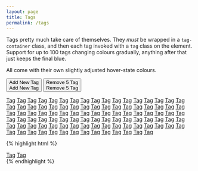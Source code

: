 ```yaml
---
layout: page
title: Tags
permalink: /tags
---
```


Tags pretty much take care of themselves. They *must* be wrapped in a `tag-container` class, and then each tag invoked with a `tag` class on the element. Support for up to 100 tags changing colours gradually, anything after that just keeps the final blue.

All come with their own slightly adjusted hover-state colours.

<p class="btn-group btn-group-sm">
    <button type="button" type="button" class="button button-green button-small button-icon add-new-tag">
        <i class="icon ui-2_fat-add"></i>
        <div>Add New Tag</div>
        <span>Add New Tag</span>
    </button>
    <button type="button" type="button" class="button button-red button-small button-icon remove-tag">
        <i class="icon ui-2_fat-remove"></i>
        <div>Remove 5 Tag</div>
        <span>Remove 5 Tag</span>
    </button>
</p>

<script>
    $('.add-new-tag:not([disabled])').click(function(e) {
        $('.tag-container').append('<a class="tag" href="#!">Tag</a>');
        if ($('.tag').length >= 100) {
            $(this).attr('disabled', true);
        }
        $('.remove-tag').attr('disabled', false);
    });

    $('.remove-tag').click(function(e) {
        $('.tag:last-child').remove();
        $('.tag:last-child').remove();
        $('.tag:last-child').remove();
        $('.tag:last-child').remove();
        $('.tag:last-child').remove();
        if ($('.tag').length == 0) {
            $(this).attr('disabled', true);
        }
        $('.add-new-tag').attr('disabled', false);
    });
</script>

<div class="tag-container">
    <a class="tag" href="#!">Tag</a>
    <a class="tag" href="#!">Tag</a>
    <a class="tag" href="#!">Tag</a>
    <a class="tag" href="#!">Tag</a>
    <a class="tag" href="#!">Tag</a>
    <a class="tag" href="#!">Tag</a>
    <a class="tag" href="#!">Tag</a>
    <a class="tag" href="#!">Tag</a>
    <a class="tag" href="#!">Tag</a>
    <a class="tag" href="#!">Tag</a>
    <a class="tag" href="#!">Tag</a>
    <a class="tag" href="#!">Tag</a>
    <a class="tag" href="#!">Tag</a>
    <a class="tag" href="#!">Tag</a>
    <a class="tag" href="#!">Tag</a>
    <a class="tag" href="#!">Tag</a>
    <a class="tag" href="#!">Tag</a>
    <a class="tag" href="#!">Tag</a>
    <a class="tag" href="#!">Tag</a>
    <a class="tag" href="#!">Tag</a>
    <a class="tag" href="#!">Tag</a>
    <a class="tag" href="#!">Tag</a>
    <a class="tag" href="#!">Tag</a>
    <a class="tag" href="#!">Tag</a>
    <a class="tag" href="#!">Tag</a>
    <a class="tag" href="#!">Tag</a>
    <a class="tag" href="#!">Tag</a>
    <a class="tag" href="#!">Tag</a>
    <a class="tag" href="#!">Tag</a>
    <a class="tag" href="#!">Tag</a>
    <a class="tag" href="#!">Tag</a>
    <a class="tag" href="#!">Tag</a>
    <a class="tag" href="#!">Tag</a>
    <a class="tag" href="#!">Tag</a>
    <a class="tag" href="#!">Tag</a>
    <a class="tag" href="#!">Tag</a>
    <a class="tag" href="#!">Tag</a>
    <a class="tag" href="#!">Tag</a>
    <a class="tag" href="#!">Tag</a>
    <a class="tag" href="#!">Tag</a>
    <a class="tag" href="#!">Tag</a>
    <a class="tag" href="#!">Tag</a>
    <a class="tag" href="#!">Tag</a>
    <a class="tag" href="#!">Tag</a>
    <a class="tag" href="#!">Tag</a>
    <a class="tag" href="#!">Tag</a>
    <a class="tag" href="#!">Tag</a>
    <a class="tag" href="#!">Tag</a>
    <a class="tag" href="#!">Tag</a>
    <a class="tag" href="#!">Tag</a>
    <a class="tag" href="#!">Tag</a>
    <a class="tag" href="#!">Tag</a>
    <a class="tag" href="#!">Tag</a>
    <a class="tag" href="#!">Tag</a>
    <a class="tag" href="#!">Tag</a>
    <a class="tag" href="#!">Tag</a>
    <a class="tag" href="#!">Tag</a>
    <a class="tag" href="#!">Tag</a>
    <a class="tag" href="#!">Tag</a>
    <a class="tag" href="#!">Tag</a>
    <a class="tag" href="#!">Tag</a>
    <a class="tag" href="#!">Tag</a>
    <a class="tag" href="#!">Tag</a>
    <a class="tag" href="#!">Tag</a>
    <a class="tag" href="#!">Tag</a>
    <a class="tag" href="#!">Tag</a>
    <a class="tag" href="#!">Tag</a>
    <a class="tag" href="#!">Tag</a>
    <a class="tag" href="#!">Tag</a>
    <a class="tag" href="#!">Tag</a>
    <a class="tag" href="#!">Tag</a>
    <a class="tag" href="#!">Tag</a>
    <a class="tag" href="#!">Tag</a>
    <a class="tag" href="#!">Tag</a>
    <a class="tag" href="#!">Tag</a>
    <a class="tag" href="#!">Tag</a>
    <a class="tag" href="#!">Tag</a>
    <a class="tag" href="#!">Tag</a>
    <a class="tag" href="#!">Tag</a>
    <a class="tag" href="#!">Tag</a>
    <a class="tag" href="#!">Tag</a>
    <a class="tag" href="#!">Tag</a>
    <a class="tag" href="#!">Tag</a>
    <a class="tag" href="#!">Tag</a>
    <a class="tag" href="#!">Tag</a>
    <a class="tag" href="#!">Tag</a>
    <a class="tag" href="#!">Tag</a>
    <a class="tag" href="#!">Tag</a>
    <a class="tag" href="#!">Tag</a>
    <a class="tag" href="#!">Tag</a>
    <a class="tag" href="#!">Tag</a>
    <a class="tag" href="#!">Tag</a>
    <a class="tag" href="#!">Tag</a>
    <a class="tag" href="#!">Tag</a>
    <a class="tag" href="#!">Tag</a>
    <a class="tag" href="#!">Tag</a>
    <a class="tag" href="#!">Tag</a>
    <a class="tag" href="#!">Tag</a>
    <a class="tag" href="#!">Tag</a>
</div>

{% highlight html %}
<div class="tag-container">
    <a class="tag" href="#!">Tag</a>
    <a class="tag" href="#!">Tag</a>
</div>
{% endhighlight %}
